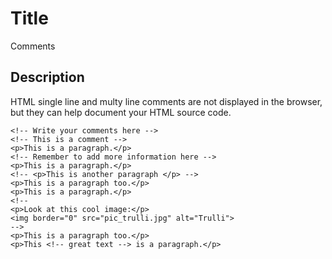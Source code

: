 # Title

Comments

## Description

HTML single line and multy line comments are not displayed in the browser, but they can help document your HTML source code.

```
<!-- Write your comments here -->
<!-- This is a comment -->
<p>This is a paragraph.</p>
<!-- Remember to add more information here -->
<p>This is a paragraph.</p>
<!-- <p>This is another paragraph </p> -->
<p>This is a paragraph too.</p>
<p>This is a paragraph.</p>
<!--
<p>Look at this cool image:</p>
<img border="0" src="pic_trulli.jpg" alt="Trulli">
-->
<p>This is a paragraph too.</p>
<p>This <!-- great text --> is a paragraph.</p>
```
